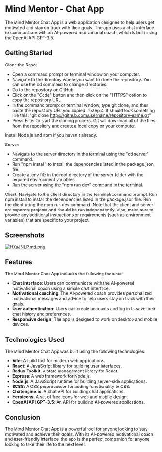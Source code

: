 # Mind Mentor - Chat App
The Mind Mentor Chat App is a web application designed to help users get motivated and stay on track with their goals. The app uses a chat interface to communicate with an AI-powered motivational coach, which is built using the OpenAI API GPT-3.5.

## Getting Started

Clone the Repo:
- Open a command prompt or terminal window on your computer.
- Navigate to the directory where you want to clone the repository. You can use the cd command to change directories.
- Go to the repository on GitHub.
- Click on the "Code" button and then click on the "HTTPS" option to copy the repository URL.
- In the command prompt or terminal window, type git clone, and then paste the repository URL you copied in step 4. It should look something like this: "git clone https://github.com/username/repository-name.git"
- Press Enter to start the cloning process. Git will download all of the files from the repository and create a local copy on your computer.

Install Node.js and npm if you haven't already.

Server:
- Navigate to the server directory in the terminal using the "cd server" command.
- Run "npm install" to install the dependencies listed in the package.json file.
- Create a .env file in the root directory of the server folder with the required environment variables.
- Run the server using the "npm run dev" command in the terminal.

Client:
Navigate to the client directory in the terminal/command prompt.
Run npm install to install the dependencies listed in the package.json file.
Run the client using the npm run dev command.
Note that the client and server are separate projects and should be run independently. Also, make sure to provide any additional instructions or requirements (such as environment variables) that are specific to your project.

## Screenshots
[![HXaJNLP.md.png](https://iili.io/HXaJNLP.md.png)](https://freeimage.host/i/HXaJNLP)

## Features
The Mind Mentor Chat App includes the following features:

- **Chat interface**: Users can communicate with the AI-powered motivational coach using a simple chat interface.
- **Motivational coaching**: The AI-powered coach provides personalized motivational messages and advice to help users stay on track with their goals.
- **User authentication**: Users can create accounts and log in to save their chat history and preferences.
- **Responsive design**: The app is designed to work on desktop and mobile devices.

## Technologies Used
The Mind Mentor Chat App was built using the following technologies:

- **Vite**: A build tool for modern web applications.
- **React**: A JavaScript library for building user interfaces.
- **Redux Toolkit**: A state management library for React.
- **Express**: A web framework for Node.js.
- **Node.js**: A JavaScript runtime for building server-side applications.
- **SCSS**: A CSS preprocessor for adding functionality to CSS.
- **Chatengine.io**: A chat API for building chat applications.
- **Heroicons**: A set of free icons for web and mobile design.
- **OpenAI API GPT-3.5**: An API for building AI-powered applications.

## Conclusion
The Mind Mentor Chat App is a powerful tool for anyone looking to stay motivated and achieve their goals. With its AI-powered motivational coach and user-friendly interface, the app is the perfect companion for anyone looking to take their life to the next level.